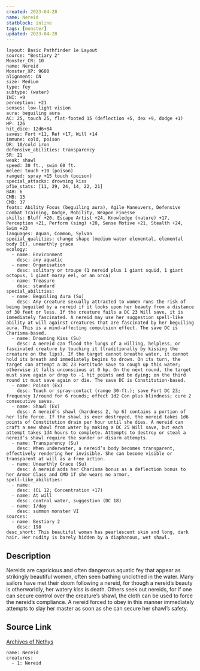 ```yaml
---
created: 2023-04-28
name: Nereid
statblock: inline
tags: [monster]
updated: 2023-04-28
---
```

```statblock
layout: Basic Pathfinder 1e Layout
source: "Bestiary 2"
Monster_CR: 10
name: Nereid
Monster_XP: 9600
alignment: CN
size: Medium
type: fey
subtype: (water)
INI: +9
perception: +21
senses: low-light vision
aura: beguiling aura
AC: 25, touch 25, flat-footed 15 (deflection +5, dex +9, dodge +1)
HP: 126
hit_dice: 12d6+84
saves: Fort +11, Ref +17, Will +14
immune: cold, poison
DR: 10/cold iron
defensive_abilities: transparency
SR: 21
weak: shawl
speed: 30 ft., swim 60 ft.
melee: touch +10 (poison)
ranged: spray +15 touch (poison)
special_attacks: drowning kiss
pf1e_stats: [11, 29, 24, 14, 22, 21]
BAB: 6
CMB: 15
CMD: 37
feats: Ability Focus (beguiling aura), Agile Maneuvers, Defensive Combat Training, Dodge, Mobility, Weapon Finesse
skills: Bluff +20, Escape Artist +24, Knowledge (nature) +17, Perception +21, Perform (sing) +20, Sense Motive +21, Stealth +24, Swim +23
languages: Aquan, Common, Sylvan
special_qualities: change shape (medium water elemental, elemental body II), unearthly grace
ecology:
  - name: Environment
    desc: any aquatic
  - name: Organisation
    desc: solitary or troupe (1 nereid plus 1 giant squid, 1 giant octopus, 1 giant moray eel, or an orca)
  - name: Treasure
    desc: standard
special_abilities:
  - name: Beguiling Aura (Su)
    desc: Any creature sexually attracted to women runs the risk of being beguiled by a nereid if it looks upon her beauty from a distance of 30 feet or less. If the creature fails a DC 23 Will save, it is immediately fascinated. A nereid may use her suggestion spell-like ability at will against creatures that are fascinated by her beguiling aura. This is a mind-affecting compulsion effect. The save DC is Charisma-based.
  - name: Drowning Kiss (Su)
    desc: A nereid can flood the lungs of a willing, helpless, or fascinated creature by touching it (traditionally by kissing the creature on the lips). If the target cannot breathe water, it cannot hold its breath and immediately begins to drown. On its turn, the target can attempt a DC 23 Fortitude save to cough up this water; otherwise it falls unconscious at 0 hp. On the next round, the target must save again or drop to -1 hit points and be dying; on the third round it must save again or die. The save DC is Constitution-based.
  - name: Poison (Ex)
    desc: Touch or spray-contact (range 30-ft.); save Fort DC 23; frequency 1/round for 6 rounds; effect 1d2 Con plus blindness; cure 2 consecutive saves.
  - name: Shawl (Ex)
    desc: A nereid’s shawl (hardness 2, hp 6) contains a portion of her life force. If the shawl is ever destroyed, the nereid takes 1d6 points of Constitution drain per hour until she dies. A nereid can craft a new shawl from water by making a DC 25 Will save, but each attempt takes 1d4 hours to complete. Attempts to destroy or steal a nereid’s shawl require the sunder or disarm attempts.
  - name: Transparency (Su)
    desc: When underwater, a nereid’s body becomes transparent, effectively rendering her invisible. She can become visible or transparent at will as a free action.
  - name: Unearthly Grace (Su)
    desc: A nereid adds her Charisma bonus as a deflection bonus to her Armor Class and CMD if she wears no armor.
spell-like_abilities:
  - name:
    desc: (CL 12; Concentration +17)
  - name: At will
    desc: control water, suggestion (DC 18)
  - name: 1/day
    desc: summon monster VI
sources:
  - name: Bestiary 2
    desc: 198
desc_short: This beautiful woman has pearlescent skin and long, dark hair. Her nudity is barely hidden by a diaphanous, wet shawl.
```
## Description
Nereids are capricious and often dangerous aquatic fey that appear as strikingly beautiful women, often seen bathing unclothed in the water. Many sailors have met their doom following a nereid, for though a nereid’s beauty is otherworldly, her watery kiss is death. Others seek out nereids, for if one can secure control over the creature’s shawl, the cloth can be used to force the nereid’s compliance. A nereid forced to obey in this manner immediately attempts to slay her master as soon as she can secure her shawl’s safety.
## Source Link
[Archives of Nethys](https://aonprd.com/MonsterDisplay.aspx?ItemName=Nereid)
```encounter-table
name: Nereid
creatures:
  - 1: Nereid
```

